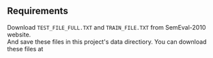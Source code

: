 

## Requirements
Download ```TEST_FILE_FULL.TXT``` and ```TRAIN_FILE.TXT``` from SemEval-2010 website.  
And save these files in this project's data directiory.
You can download these files at [](http://semeval2.fbk.eu/semeval2.php?location=data)
